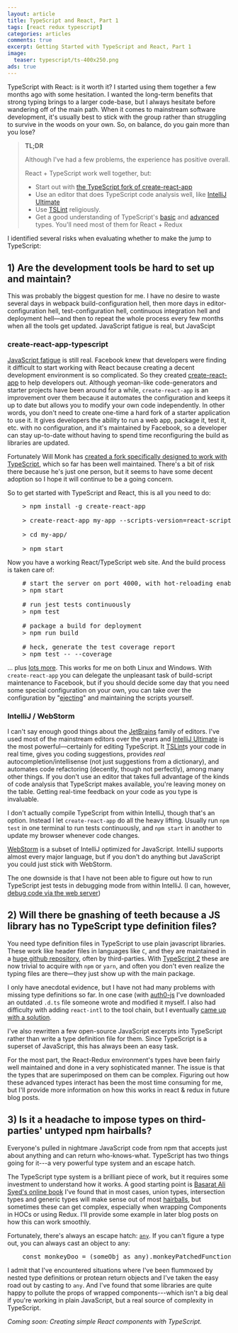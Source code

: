 ```yaml
---
layout: article
title: TypeScript and React, Part 1
tags: [react redux typescript]
categories: articles
comments: true
excerpt: Getting Started with TypeScript and React, Part 1
image:
  teaser: typescript/ts-400x250.png
ads: true
---
```


TypeScript with React: is it worth it?  I started using them together a few 
months ago with some hesitation.  I wanted the long-term benefits that strong typing 
brings to a larger code-base, but I always hesitate before wandering off of the main 
path.  When it comes to mainstream software development, it's usually best to stick 
with the group rather than struggling to survive in the woods on your own.  So, on 
balance, do you gain more than you lose?  

> **TL;DR**
> 
> Although I've had a few problems, the experience has positive overall.
>
> React + TypeScript work well together, but:
> 
> - Start out with [the TypeScript fork of create-react-app](https://github.com/wmonk/create-react-app-typescript) 
> - Use an editor that does TypeScript code analysis well, like [IntelliJ Ultimate](https://www.jetbrains.com/idea/) 
> - Use [TSLint](https://palantir.github.io/tslint/) religiously.
> - Get a good understanding of TypeScript's [basic](https://www.typescriptlang.org/docs/handbook/basic-types.html) and
[advanced](https://www.typescriptlang.org/docs/handbook/advanced-types.html) types.  You'll need most of them for React + Redux

I identified several risks when evaluating whether to make the jump to TypeScript:

## 1) Are the development tools be hard to set up and maintain?  

This was probably the biggest question for me.  I have no desire to waste several days in 
webpack build-configuration hell, then more days in editor-configuration hell, test-configuration hell,
 continuous integration hell and deployment hell—and then to repeat the whole process every
 few months when all the tools get updated.  JavaScript fatigue is real, but JavaScipt  

### create-react-app-typescript 
 
[JavaScript fatigue](https://medium.com/@ericclemmons/javascript-fatigue-48d4011b6fc4) is still 
real.  Facebook knew that developers were finding it difficult to start working with React because
creating a decent development environment is so complicated.  So they created [create-react-app](https://github.com/facebookincubator/create-react-app) 
to help developers out.  Although yeoman-like code-generators and starter projects have been around
for a while, `create-react-app` is an improvement over them because it automates the configuration and
keeps it up to date but allows you to modify your own code independently.  In other words,
you don't need to create one-time a hard fork of a starter application to use it.  It gives developers 
the ability to run a web app, package it, test it, etc. with no configuration, and it's 
maintained by Facebook, so a developer can stay up-to-date without having to spend time
reconfiguring the build as libraries are updated.

Fortunately Will Monk has [created a fork specifically designed to work with TypeScript](https://github.com/wmonk/create-react-app-typescript),
which so far has been well maintained.  There's a bit of risk there because he's just one
person, but it seems to have some decent adoption so I hope it will continue
to be a going concern.  

So to get started with TypeScript and React, this is all you need to do:

<pre>
    > npm install -g create-react-app

    > create-react-app my-app --scripts-version=react-scripts-ts
    
    > cd my-app/
    
    > npm start
</pre>

Now you have a working React/TypeScript web site.  And the build process is taken care of:

<pre>
    # start the server on port 4000, with hot-reloading enabled
    > npm start

    # run jest tests continuously
    > npm test

    # package a build for deployment
    > npm run build

    # heck, generate the test coverage report
    > npm test -- --coverage
</pre>


... plus [lots more](https://github.com/facebookincubator/create-react-app/blob/master/packages/react-scripts/template/README.md#updating-to-new-releases).
This works for me on both Linux and Windows. With `create-react-app` you can delegate the 
unpleasant task of build-script maintenance to Facebook, but if you should decide some day 
that you need some special configuration on your own, you can take over the configuration 
by "[ejecting](https://github.com/facebookincubator/create-react-app/blob/master/packages/react-scripts/template/README.md#npm-run-eject)"
and maintaining the scripts yourself.
 
### IntelliJ / WebStorm

I can't say enough good things about the [JetBrains](https://www.jetbrains.com/) family of 
editors.  I've used most of the mainstream editors over the years and [IntelliJ Ultimate](https://www.jetbrains.com/idea/) is 
the most powerful—certainly for editing TypeScript.  It [TSLint](https://palantir.github.io/tslint/)s
your code in real time, gives you coding suggestions, provides *real* autocompletion/intellisense (not just suggestions 
from a dictionary), and automates code refactoring (decently, though not perfectly), among
many other things.  If you don't use an editor that takes full advantage of the kinds of code analysis that TypeScript makes available, you're leaving
money on the table.  Getting real-time feedback on your code as you type is invaluable. 

I don't actually compile TypeScript from within IntelliJ, though that's an option.  Instead I let
`create-react-app` do all the heavy lifting.  Usually run `npm test` in one terminal to
run tests continuously, and `npm start` in another to update my browser whenever code 
changes.  
 
[WebStorm](https://www.jetbrains.com/webstorm/) is a subset of IntelliJ optimized for 
JavaScript.  IntelliJ supports almost every major language, but if you don't do anything
but JavaScript you could just stick with WebStorm.

The one downside is that I have not been able to figure out how to run TypeScript jest
tests in debugging mode from within IntelliJ.  (I can, 
however, [debug code via the web server](https://blog.jetbrains.com/webstorm/2017/01/debugging-react-apps/)) 

## 2) Will there be gnashing of teeth because a JS library has no TypeScript type definition files? 
 
 You need type definition files in TypeScript to use plain javascript libraries.  These work
 like header files in languages like `C`, and they are maintained in a [huge github
 repository](https://github.com/DefinitelyTyped/DefinitelyTyped/), often by third-parties.  With 
 [TypeScript 2](https://blogs.msdn.microsoft.com/typescript/2016/06/15/the-future-of-declaration-files/) 
 these are now trivial to acquire with `npm` or `yarn`, and often you don't even realize the typing
 files are there—they just show up with the main package.
 
 I only have anecdotal evidence, but I have not had many problems with missing type 
 definitions so far.  In one case (with [auth0-js](https://www.npmjs.com/package/@types/auth0-js) I've downloaded an outdated `.d.ts` file someone wrote 
 and modified it myself.  I also had difficulty with 
 adding `react-intl` to the tool chain, but I eventually [came up with a solution](https://mikebridge.github.io/articles/typescript-i18n-react-intl/).  
 
 I've also rewritten a few open-source JavaScript excerpts into TypeScript rather than write a type definition file for them.  Since
 TypeScript is a superset of JavaScript, this has always been an easy task.
 
 For the most part, the React-Redux environment's types have been fairly well maintained and
 done in a very sophisticated manner.  The 
 issue is that the types that are superimposed on them can be complex.  Figuring out how
 these advanced types interact has been the most time consuming for me, but I'll provide more 
 information on how this works in react & redux in future blog posts.

## 3) Is it a headache to impose types on third-parties' untyped npm hairballs? 
   
Everyone's pulled in nightmare JavaScript code from npm that accepts just about anything and 
can return who-knows-what.  TypeScript has two things going for it---a very powerful type system
and an escape hatch.

The TypeScript type system is a brilliant piece of work, but it requires some investment to understand 
how it works.  A good starting point is [Basarat Ali Syed's online book](https://basarat.gitbooks.io/typescript/)
I've found that in most cases, union types, intersection types and generic types will make
sense out of most [hairballs](https://www.youtube.com/watch?v=rI8tNMsozo0), but sometimes these can get complex, 
especially when wrapping Components in HOCs or using Redux.  I'll provide some example in later blog posts on how 
this can work smoothly.  
 
Fortunately, there's always an escape hatch: [`any`](https://www.typescriptlang.org/docs/handbook/basic-types.html#any).
If you can't figure a type out, you can always cast an object to any:

<pre>
    const monkeyDoo = (someObj as any).monkeyPatchedFunction();
</pre>

I admit that I've encountered situations 
where I've been flummoxed by nested type definitions or protean return objects and I've 
taken the easy road out by casting to `any`.  And I've found that some libraries are quite 
happy to pollute the props of wrapped components---which isn't a big deal if you're working
in plain JavaScript, but a real source of complexity in TypeScript.

*Coming soon: Creating simple React components with TypeScript.*
